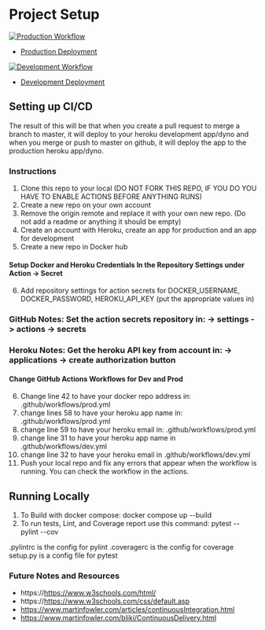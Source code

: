 # Project Setup

[![Production Workflow](https://github.com/rahpat0211/Rahul_Project1/actions/workflows/prod.yml/badge.svg)](https://github.com/rahpat0211/Rahul_Project1/actions/workflows/prod.yml)

* [Production Deployment](https://rahulp4-dev.herokuapp.com/)


[![Development Workflow](https://github.com/rahpat0211/Rahul_Project1/actions/workflows/dev.yml/badge.svg)](https://github.com/rahpat0211/Rahul_Project1/actions/workflows/dev.yml)

* [Development Deployment](https://rahulp4-prod.herokuapp.com/)

## Setting up CI/CD

The result of this will be that when you create a pull request to merge a branch to master, it will deploy to your
heroku development app/dyno and when you merge or push to master on github, it will deploy the app to the production heroku
app/dyno.
### Instructions

1. Clone this repo to your local (DO NOT FORK THIS REPO, IF YOU DO YOU HAVE TO ENABLE ACTIONS BEFORE ANYTHING RUNS)
2. Create a new repo on your own account
3. Remove the origin remote and replace it with your own new repo.  (Do not add a readme or anything it should be empty)
4. Create an account with Heroku, create an app for production and an app for development
5. Create a new repo in Docker hub

#### Setup Docker and Heroku Credentials In the Repository Settings under Action -> Secret

6. Add repository settings for action secrets for DOCKER_USERNAME, DOCKER_PASSWORD, HEROKU_API_KEY (put the appropriate
   values in)
### GitHub Notes:  Set the action secrets repository in: -> settings -> actions -> secrets
### Heroku Notes: Get the heroku API key from account in: -> applications -> create authorization button

#### Change GitHub Actions Workflows for Dev and Prod

6. Change line 42 to have your docker repo address in: .github/workflows/prod.yml
7. change lines 58 to have your heroku app name in: .github/workflows/prod.yml
8. change line 59 to have your heroku email in: .github/workflows/prod.yml
9. change line 31 to have your heroku app name in .github/workflows/dev.yml
10. change line 32 to have your heroku email in .github/workflows/dev.yml
11. Push your local repo and fix any errors that appear when the workflow is running. You can check the workflow in the
    actions.

## Running Locally

1. To Build with docker compose:
   docker compose up --build
2. To run tests, Lint, and Coverage report use this command: pytest --pylint --cov

.pylintrc is the config for pylint .coveragerc is the config for coverage setup.py is a config file for pytest


### Future Notes and Resources
* https://https://www.w3schools.com/html/
* https://https://www.w3schools.com/css/default.asp
* https://www.martinfowler.com/articles/continuousIntegration.html
* https://www.martinfowler.com/bliki/ContinuousDelivery.html

